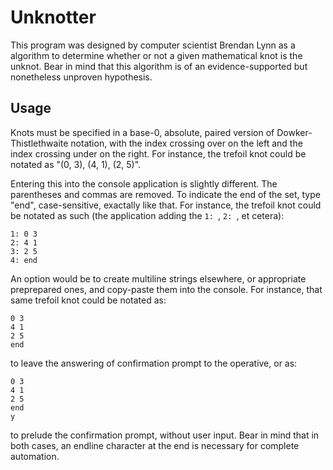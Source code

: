 # Unknotter
This program was designed by computer scientist Brendan Lynn as a algorithm to determine whether or not a given mathematical knot is the unknot. Bear in mind that this algorithm is of an evidence-supported but nonetheless unproven hypothesis.

## Usage
Knots must be specified in a base-0, absolute, paired version of Dowker-Thistlethwaite notation, with the index crossing over on the left and the index crossing under on the right. For instance, the trefoil knot could be notated as "(0, 3), (4, 1), (2, 5)".

Entering this into the console application is slightly different. The parentheses and commas are removed. To indicate the end of the set, type "end", case-sensitive, exactally like that. For instance, the trefoil knot could be notated as such (the application adding the `1: `, `2: `, et cetera):
```
1: 0 3
2: 4 1
3: 2 5
4: end
```
An option would be to create multiline strings elsewhere, or appropriate preprepared ones, and copy-paste them into the console. For instance, that same trefoil knot could be notated as:
```
0 3
4 1
2 5
end

```
to leave the answering of confirmation prompt to the operative, or as:
```
0 3
4 1
2 5
end
y

```
to prelude the confirmation prompt, without user input. Bear in mind that in both cases, an endline character at the end is necessary for complete automation.
